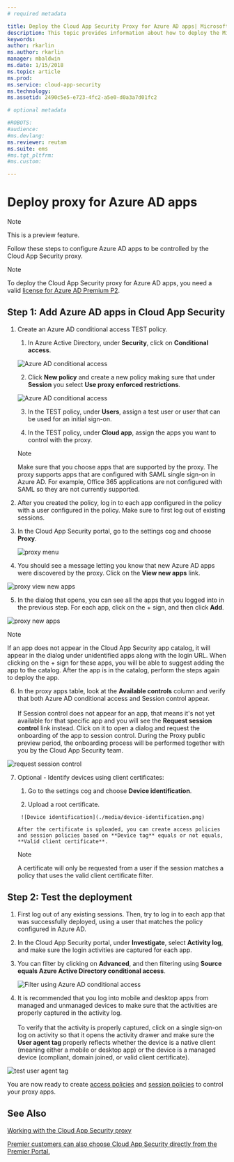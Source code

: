 ```yaml
---
# required metadata

title: Deploy the Cloud App Security Proxy for Azure AD apps| Microsoft Docs
description: This topic provides information about how to deploy the Microsoft Cloud App Security Proxy for Azure AD apps.
keywords:
author: rkarlin
ms.author: rkarlin
manager: mbaldwin
ms.date: 1/15/2018
ms.topic: article
ms.prod:
ms.service: cloud-app-security
ms.technology:
ms.assetid: 2490c5e5-e723-4fc2-a5e0-d0a3a7d01fc2

# optional metadata

#ROBOTS:
#audience:
#ms.devlang:
ms.reviewer: reutam
ms.suite: ems
#ms.tgt_pltfrm:
#ms.custom:

---
```



# Deploy proxy for Azure AD apps

> [!NOTE]
> This is a preview feature.

Follow these steps to configure Azure AD apps to be controlled by the Cloud App Security proxy.

> [!NOTE]
> To deploy the Cloud App Security proxy for Azure AD apps, you need a valid [license for Azure AD Premium P2](https://docs.microsoft.com/azure/active-directory/license-users-groups).

## Step 1: Add Azure AD apps in Cloud App Security  

1. Create an Azure AD conditional access TEST policy.

    1. In Azure Active Directory, under **Security**, click on **Conditional access**.

     ![Azure AD conditional access](./media/aad-conditional-access.png)

    2. Click **New policy** and create a new policy making sure that under **Session** you select **Use proxy enforced restrictions**.

     ![Azure AD conditional access](./media/proxy-deploy-restrictions-aad.png)

    3. In the TEST policy, under **Users**, assign a test user or user that can be used for an initial sign-on.
    
    4. In the TEST policy, under **Cloud app**, assign the apps you want to control with the proxy. 

     > [!NOTE]
     >Make sure that you choose apps that are supported by the proxy. The proxy supports apps that are configured with SAML single sign-on in Azure AD. For example, Office 365 applications are not configured with SAML so they are not currently supported.


2.	After you created the policy, log in to each app configured in the policy with a user configured in the policy. Make sure to first log out of existing sessions.

3.	In the Cloud App Security portal, go to the settings cog and choose **Proxy**. 
    
      ![proxy menu](./media/proxy-menu.png)

4.	You should see a message letting you know that new Azure AD apps were discovered by the proxy. Click on the **View new apps** link.

 ![proxy view new apps](./media/proxy-view-new-apps.png)

5.	In the dialog that opens, you can see all the apps that you logged into in the previous step. For each app, click on the + sign, and then click **Add**.

 ![proxy new apps](./media/proxy-new-app.png)

 > [!NOTE]
 > If an app does not appear in the Cloud App Security app catalog, it will appear in the dialog under unidentified apps along with the login URL. When clicking on the + sign for these apps, you will be able to suggest adding the app to the catalog. After the app is in the catalog, perform the steps again to deploy the app. 

6.	In the proxy apps table, look at the **Available controls** column and verify that both Azure AD conditional access and Session control appear. <br></br>If Session control does not appear for an app, that means it's not yet available for that specific app and you will see the **Request session control** link instead. Click on it to open a dialog and request the onboarding of the app to session control. During the Proxy public preview period, the onboarding process will be performed together with you by the Cloud App Security team.
  
 ![request session control](./media/request-session-control.png)

7. Optional - Identify devices using client certificates:

      1. Go to the settings cog and choose **Device identification**.

      2. Upload a root certificate.

        ![Device identification](./media/device-identification.png)
 
       After the certificate is uploaded, you can create access policies and session policies based on **Device tag** equals or not equals, **Valid client certificate**.
 
      > [!NOTE]
      >A certificate will only be requested from a user if the session matches a policy that uses the valid client certificate filter. 

## Step 2: Test the deployment

1. First log out of any existing sessions. Then, try to log in to each app that was successfully deployed, using a user that matches the policy configured in Azure AD. 

2.	In the Cloud App Security portal, under **Investigate**, select **Activity log**, and make sure the login activities are captured for each app.

3.	You can filter by clicking on **Advanced**, and then filtering using **Source equals Azure Active Directory conditional access**.

     ![Filter using Azure AD conditional access](./media/sso-logon.png)

3. It is recommended that you log into mobile and desktop apps from managed and unmanaged devices to make sure that the activities are properly captured in the activity log.<br></br>
To verify that the activity is properly captured, click on a single sign-on log on activity so that it opens the activity drawer and make sure the **User agent tag** properly reflects whether the device is a native client (meaning either a mobile or desktop app) or the device is a managed device (compliant, domain joined, or valid client certificate).
 
 ![test user agent tag](./media/domain-joined.png)


You are now ready to create [access policies](access-policy-aad.md) and [session policies](session-policy-aad.md) to control your proxy apps.



## See Also  
[Working with the Cloud App Security proxy](proxy-intro-aad.md)   

[Premier customers can also choose Cloud App Security directly from the Premier Portal.](https://premier.microsoft.com/)  
  